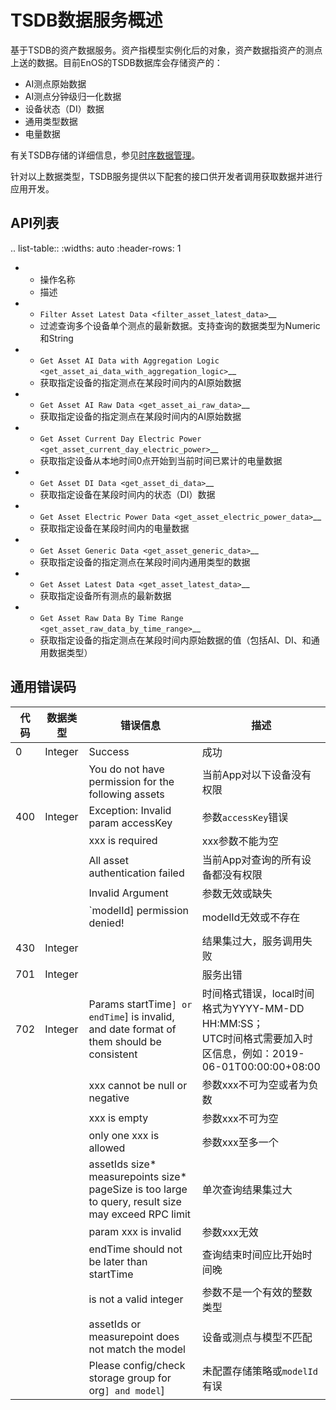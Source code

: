 # TSDB数据服务概述

基于TSDB的资产数据服务。资产指模型实例化后的对象，资产数据指资产的测点上送的数据。目前EnOS的TSDB数据库会存储资产的：
- AI测点原始数据
- AI测点分钟级归一化数据
- 设备状态（DI）数据
- 通用类型数据
- 电量数据

有关TSDB存储的详细信息，参见[时序数据管理](/docs/data-asset/zh_CN/latest/howto/storage/index.html)。

针对以上数据类型，TSDB服务提供以下配套的接口供开发者调用获取数据并进行应用开发。

## API列表


.. list-table::
   :widths: auto
   :header-rows: 1

   * - 操作名称
     - 描述
   * - `Filter Asset Latest Data <filter_asset_latest_data>`__
     - 过滤查询多个设备单个测点的最新数据。支持查询的数据类型为Numeric和String
   * - `Get Asset AI Data with Aggregation Logic <get_asset_ai_data_with_aggregation_logic>`__ 
     - 获取指定设备的指定测点在某段时间内的AI原始数据
   * - `Get Asset AI Raw Data <get_asset_ai_raw_data>`__
     - 获取指定设备的指定测点在某段时间内的AI原始数据
   * - `Get Asset Current Day Electric Power <get_asset_current_day_electric_power>`__
     - 获取指定设备从本地时间0点开始到当前时间已累计的电量数据
   * - `Get Asset DI Data <get_asset_di_data>`__
     - 获取指定设备在某段时间内的状态（DI）数据
   * - `Get Asset Electric Power Data <get_asset_electric_power_data>`__
     - 获取指定设备在某段时间内的电量数据 
   * - `Get Asset Generic Data <get_asset_generic_data>`__ 
     - 获取指定设备的指定测点在某段时间内通用类型的数据 
   * - `Get Asset Latest Data <get_asset_latest_data>`__  
     - 获取指定设备所有测点的最新数据
   * - `Get Asset Raw Data By Time Range <get_asset_raw_data_by_time_range>`__
     - 获取指定设备的指定测点在某段时间内原始数据的值（包括AI、DI、和通用数据类型）

## 通用错误码<errorcode>

| 代码 | 数据类型 | 错误信息                                                                                              | 描述                                        |
|------|-----------|---------------------------------------------------------------------------------------------------------|----------------------------------------------------|
| 0    | Integer   | Success                                                                                                 | 成功                                               |
|      |           | You do not have permission for the following assets                                                     | 当前App对以下设备没有权限                          |
| 400  | Integer   | Exception: Invalid param accessKey                                                                      | 参数`accessKey`错误                                  |
|      |           | xxx is required                                                                                         | xxx参数不能为空                                    |
|      |           | All asset authentication failed                                                                         | 当前App对查询的所有设备都没有权限                  |
|      |           | Invalid Argument                                                                                        | 参数无效或缺失                                     |
|      |           | `modelId] permission denied!                                                                            | modelId无效或不存在                                |
| 430  | Integer   |                                                                                                         | 结果集过大，服务调用失败|
| 701  | Integer   |                                                                                                         | 服务出错                                           |
| 702  | Integer   | Params startTime`] or endTime`] is invalid, and date format of them should be consistent                | 时间格式错误，local时间格式为YYYY-MM-DD HH:MM:SS；<br> UTC时间格式需要加入时区信息，例如：2019-06-01T00:00:00+08:00|
|      |           | xxx cannot be null or negative                                                                          | 参数xxx不可为空或者为负数                          |
|      |           | xxx is empty                                                                                            | 参数xxx不可为空                                    |
|      |           | only one xxx is allowed                                                                                 | 参数xxx至多一个                                    |
|      |           | assetIds size* measurepoints size* pageSize is too large to query, result size may exceed RPC limit | 单次查询结果集过大                                 |
|      |           | param xxx is invalid                                                                                    | 参数xxx无效                                        |
|      |           | endTime should not be later than startTime                                                              | 查询结束时间应比开始时间晚                         |
|      |           | is not a valid integer                                                                                  | 参数不是一个有效的整数类型                         |
|      |           | assetIds or measurepoint does not match the model                                                       | 设备或测点与模型不匹配                             |
|      |           | Please config/check storage group for org`] and model`]                                                       | 未配置存储策略或`modelId`有误                             |
